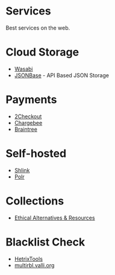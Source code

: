 # Services
Best services on the web.

# Cloud Storage
* [Wasabi](https://wasabi.com/)
* [JSONBase](https://jsonbase.com/) - API Based JSON Storage

# Payments
* [2Checkout](https://www.2checkout.com/)
* [Chargebee](https://www.chargebee.com/)
* [Braintree](https://www.braintreepayments.com/hu)

# Self-hosted
* [Shlink](https://shlink.io/)
* [Polr](https://polrproject.org/)

# Collections
* [Ethical Alternatives & Resources](https://ethical.net/resources/)

# Blacklist Check
* [HetrixTools](https://hetrixtools.com/blacklist-check/)
* [multirbl.valli.org](http://multirbl.valli.org/)
